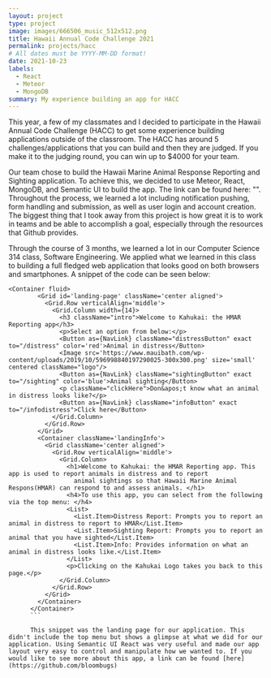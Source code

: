 ```yaml
---
layout: project
type: project
image: images/666506_music_512x512.png
title: Hawaii Annual Code Challenge 2021
permalink: projects/hacc
# All dates must be YYYY-MM-DD format!
date: 2021-10-23
labels:
  - React
  - Meteor
  - MongoDB
summary: My experience building an app for HACC
---
```


This year, a few of my classmates and I decided to participate in the Hawaii Annual Code Challenge (HACC) to get some experience building applications outside of the classroom. The HACC has around 5 challenges/applications that you can build and then they are judged. If you make it to the judging round, you can win up to $4000 for your team.

Our team chose to build the Hawaii Marine Animal Response Reporting and Sighting application. To achieve this, we decided to use Meteor, React, MongoDB, and Semantic UI to build the app. The link can be found here: "". Throughout the process, we learned a lot including notification pushing, form handling and submission, as well as user login and account creation. The biggest thing that I took away from this project is how great it is to work in teams and be able to accomplish a goal, especially through the resources that Github provides. 

Through the course of 3 months, we learned a lot in our Computer Science 314 class, Software Engineering. We applied what we learned in this class to building a full fledged web application that looks good on both browsers and smartphones. A snippet of the code can be seen below: 
```
<Container fluid>
        <Grid id='landing-page' className='center aligned'>
          <Grid.Row verticalAlign='middle'>
            <Grid.Column width={14}>
              <h3 className="intro">Welcome to Kahukai: the HMAR Reporting app</h3>
              <p>Select an option from below:</p>
              <Button as={NavLink} className="distressButton" exact to="/distress" color='red'>Animal in distress</Button>
              <Image src='https://www.mauibath.com/wp-content/uploads/2019/10/596998840197290025-300x300.png' size='small' centered className="logo"/>
              <Button as={NavLink} className="sightingButton" exact to="/sighting" color='blue'>Animal sighting</Button>
              <p className="clickHere">Don&apos;t know what an animal in distress looks like?</p>
              <Button as={NavLink} className="infoButton" exact to="/infodistress">Click here</Button>
            </Grid.Column>
          </Grid.Row>
        </Grid>
        <Container className='landingInfo'>
          <Grid className='center aligned'>
            <Grid.Row verticalAlign='middle'>
              <Grid.Column>
                <h1>Welcome to Kahukai: the HMAR Reporting app. This app is used to report animals in distress and to report
                  animal sightings so that Hawaii Marine Animal Respons(HMAR) can respond to and assess animals. </h1>
                <h4>To use this app, you can select from the following via the top menu: </h4>
                <List>
                  <List.Item>Distress Report: Prompts you to report an animal in distress to report to HMAR</List.Item>
                  <List.Item>Sighting Report: Prompts you to report an animal that you have sighted</List.Item>
                  <List.Item>Info: Provides information on what an animal in distress looks like.</List.Item>
                </List>
                <p>Clicking on the Kahukai Logo takes you back to this page.</p>
              </Grid.Column>
            </Grid.Row>
          </Grid>
        </Container>
      </Container>
      ```
      
      This snippet was the landing page for our application. This didn't include the top menu but shows a glimpse at what we did for our application. Using Semantic UI React was very useful and made our app layout very easy to control and manipulate how we wanted to. If you would like to see more about this app, a link can be found [here](https://github.com/bloombugs)
      
 

